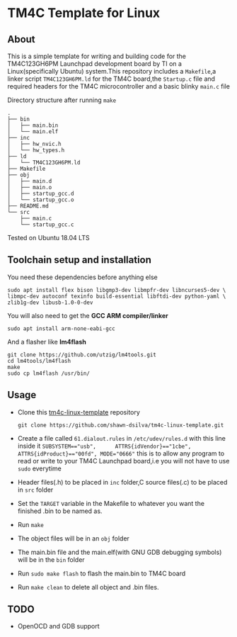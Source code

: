 

TM4C Template for Linux
==================

## About

This is a simple template for writing and building code for the TM4C123GH6PM Launchpad development board by TI on a Linux(specifically Ubuntu) system.This repository includes a `Makefile`,a linker script `TM4C123GH6PM.ld` for the TM4C board,the `Startup.c` file and required headers for the TM4C microcontroller and a basic blinky `main.c` file

Directory structure after running `make`



    .
    ├── bin
    │   ├── main.bin
    │   └── main.elf
    ├── inc
    │   ├── hw_nvic.h
    │   └── hw_types.h
    ├── ld
    │   └── TM4C123GH6PM.ld
    ├── Makefile
    ├── obj
    │   ├── main.d
    │   ├── main.o
    │   ├── startup_gcc.d
    │   └── startup_gcc.o
    ├── README.md
    └── src
        ├── main.c
        └── startup_gcc.c



Tested on Ubuntu 18.04 LTS

## Toolchain setup and installation

You need these dependencies before anything else

    sudo apt install flex bison libgmp3-dev libmpfr-dev libncurses5-dev \
    libmpc-dev autoconf texinfo build-essential libftdi-dev python-yaml \
    zlib1g-dev libusb-1.0-0-dev


You will also need to get the **GCC ARM compiler/linker**

    sudo apt install arm-none-eabi-gcc
    
And a flasher like **lm4flash**

    git clone https://github.com/utzig/lm4tools.git
    cd lm4tools/lm4flash
    make
    sudo cp lm4flash /usr/bin/

## Usage

 - Clone this [tm4c-linux-template](https://github.com/shawn-dsilva/tm4c-linux-template) repository 
  
     `git clone https://github.com/shawn-dsilva/tm4c-linux-template.git`
     
    
 - Create a file called `61.dialout.rules` in `/etc/udev/rules.d` with this line inside it `SUBSYSTEM=="usb",      ATTRS{idVendor}=="1cbe", ATTRS{idProduct}=="00fd", MODE="0666"`
 this is to allow any program to read or write to your TM4C Launchpad board,i.e you will not have to use `sudo` everytime
 - Header files(.h) to be placed in `inc` folder,C source files(.c) to be placed in `src` folder
 - Set the `TARGET` variable in the Makefile to whatever you want the   
   finished .bin to be named as.
 - Run `make`
 - The object files will be in an `obj` folder
 - The main.bin file and the main.elf(with GNU GDB debugging symbols) will be in the `bin` folder
 - Run `sudo make flash` to flash the main.bin to TM4C board
 - Run `make clean` to delete all object and .bin files.


## TODO

 - OpenOCD and GDB support

